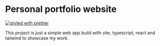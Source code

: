 # Personal portfolio website

[![styled with prettier](https://img.shields.io/badge/styled_with-prettier-ff69b4.svg)](https://github.com/prettier/prettier)

This project is just a simple web app build with vite, typescript, react and tailwind to showcase my work.
